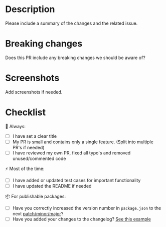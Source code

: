 # Description

Please include a summary of the changes and the related issue.

# Breaking changes

Does this PR include any breaking changes we should be aware of?

# Screenshots

Add screenshots if needed.

# Checklist

:pushpin: Always:
- [ ] I have set a clear title
- [ ] My PR is small and contains only a single feature. (Split into multiple PR's if needed)
- [ ] I have reviewed my own PR, fixed all typo's and removed unused/commented code

:zap: Most of the time:
- [ ] I have added or updated test cases for important functionality
- [ ] I have updated the README if needed

:package: For publishable packages:
- [ ] Have you correctly increased the version number in `package.json` to the next [patch/minor/major](https://semver.org/#summary)?
- [ ] Have you added your changes to the changelog? [See this example](https://github.com/Pinelab-studio/pinelab-vendure-plugins/blob/main/packages/vendure-plugin-invoices/CHANGELOG.md)
